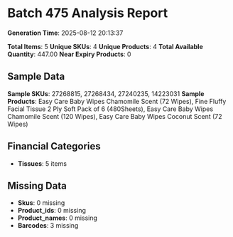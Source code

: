 # Batch 475 Analysis Report

**Generation Time**: 2025-08-12 20:13:37

**Total Items**: 5
**Unique SKUs**: 4
**Unique Products**: 4
**Total Available Quantity**: 447.00
**Near Expiry Products**: 0

## Sample Data
**Sample SKUs**: 27268815, 27268434, 27240235, 14223031
**Sample Products**: Easy Care Baby Wipes Chamomile Scent (72 Wipes), Fine Fluffy Facial Tissue 2 Ply Soft Pack of 6 (480Sheets), Easy Care Baby Wipes Chamomile Scent (120 Wipes), Easy Care Baby Wipes Coconut Scent (72 Wipes)

## Financial Categories
- **Tissues**: 5 items

## Missing Data
- **Skus**: 0 missing
- **Product_ids**: 0 missing
- **Product_names**: 0 missing
- **Barcodes**: 3 missing
